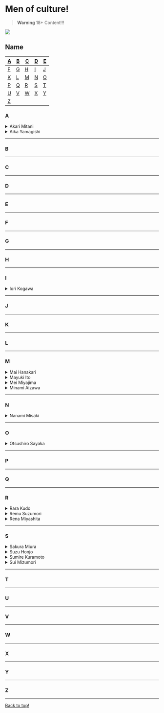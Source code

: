 # Men of culture!
> **Warning**
> 18+ Content!!!

<img src="https://media.giphy.com/media/xWeHqN9rYl0A0kKL9b/giphy-downsized.gif">

## Name
| [A](#A) | [B](#B) | [C](#C) | [D](#D) | [E](#E) |
|---|---|---|---|---|
| [F](#F) | [G](#G) | [H](#H) | [I](#I) | [J](#J) |
| [K](#K) | [L](#L) | [M](#M) | [N](#N) | [O](#O) |
| [P](#P) | [Q](#Q) | [R](#R) | [S](#S) | [T](#F) |
| [U](#U) | [V](#V) | [W](#W) | [X](#X) | [Y](#Y) |
| [Z](#Z) |


### A
<details>
<summary>Akari Mitani</summary>
<br>
<img src="https://upload.wikimedia.org/wikipedia/commons/thumb/c/c5/Akari_Mitani_IMG_5811-2.jpg/800px-Akari_Mitani_IMG_5811-2.jpg" width="100">
 <!-- <br> -->
 HND-772
 <br>
 DASD-824
</details>

<details>
<summary>Aika Yamagishi</summary>
<br>
<img src="https://static.wikia.nocookie.net/jpop/images/c/c6/Img_member_shirt_yamagishi_aika.png/revision/latest/scale-to-width-down/350?cb=20200914182449" width="100">
 <br>
 PRED-140
</details>

---
### B
---

### C
---

### D
---

### E
---

### F
---

### G
---

### H
---

### I
<details>
<summary>Iori Kogawa</summary>
<br>
<img src="https://javmodel.com/javdata/uploads/iori_kogawa150.jpg" width="100">
 <br>
STAR-578
 <br>
STAR-549
 <br>
STAR-469
 <br>
</details>

---

### J
---

### K
---

### L
---

### M
<details>
<summary>Mai Hanakari</summary>
<br>
<img src="https://javmodel.com/javdata/uploads/cawd207.jpg" width="100">
 <br>
 CAWD-163
 <br>
 DASD-904
</details>

<details>
<summary>Mayuki Ito</summary>
<br>
<img src="https://external-preview.redd.it/jRJmHCXXmvgY0Da-NBD0JqYPIRESHmUBaIXqsxcapIA.jpg?auto=webp&s=bb657095e768ad7fdd99d8fadc5657758fa82ece" width="100">
 <br>
 CAWD-163
</details>

<details>
<summary>Mei Miyajima</summary>
<br>
<img src="https://hosonhanvat.net/wp-content/uploads/2021/07/Mei-Miyajima-3.jpg" width="100">
</details>

<details>
<summary>Minami Aizawa</summary>
<br>
<img src="http://www.heydodi.com/wp-content/uploads/2020/03/Minami-Aizawa-014.jpg" width="100">
</details>

---

### N
<details>
<summary>Nanami Misaki</summary>
<br>
<img src="https://www.catdumb.tv/wp-content/uploads/2021/03/6-20.jpg" width="100">
</details>

---

### O
<details>
<summary>Otsushiro Sayaka</summary>
<br>
<img src="https://xslist.org/kojav/model2/96000/96905.jpg" width="100">
 <br>
 SSIS-152
</details>

---

### P
---

### Q
---

### R
<details>
<summary>Rara Kudo</summary>
<br>
<img src="https://cdn.japteenx.com/media/pornstars/covers/213.jpg" width="100">
 <br>
 WAAA-087
</details>

<details>
<summary>Remu Suzumori</summary>
<br>
<img src="https://w3.javsx.com/upload/star/suzumori-remu.jpg" width="100">
 <br>
 ABW-087
</details>

<details>
<summary>Rena Miyashita</summary>
<br>
<img src="https://t1.blockdit.com/photos/2022/03/6225d4c6085531dbc1a9e418_800x0xcover_RfLMWXp4.jpg" width="100">
 <br>
 MIDV-075
</details>

---

### S
<details>
<summary>Sakura Miura</summary>
<br>
<img src="https://javmodel.com/javdata/uploads/sakura_miura150.jpg" width="100">
  <br>
MIDE-761
 <br>
 MIDE-872
</details>

<details>
<summary>Suzu Honjo</summary>
<br>
<img src="https://www.catdumb.com/wp-content/uploads/2021/05/10-4.jpg" width="100">
 <br>
 STARS-353
 <br>
 STARS-322
 <br>
 STARS-372
</details>

<details>
<summary>Sumire Kuramoto</summary>
<br>
<img src="https://www.javdatabase.com/idolimages/full/sumire-kuramoto.webp" width="100">
 <br>
 SHKD-994
</details>

<details>
<summary>Sui Mizumori</summary>
<br>
<img src="https://mblogthumb-phinf.pstatic.net/MjAxOTExMDJfMTIz/MDAxNTcyNjU1NDgxMDUw.QPDcDj42dq6aihKbFSRph7IXu0HdddQZ0fKrlrvh8Pog.p1WAPTHTwLGLvoRyS75cMes3eG9w3JCOm7QyhnrYzogg.JPEG.world199/1572655480706.jpg?type=w800" width="100">
 <br>
 CJOD-224
</details>


---

### T
---

### U
---

### V
---

### W
---

### X
---

### Y
---

### Z
---

[Back to top!](#Men-of-culture)
